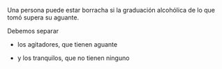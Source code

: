 Una persona puede estar borracha si la graduación alcohólica de lo que tomó supera su aguante.

Debemos separar

* los agitadores, que tienen aguante

* y los tranquilos, que no tienen ninguno 

